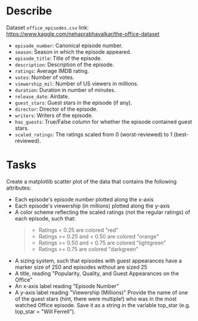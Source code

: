 # Describe
  Dataset `office_episodes.csv`
  link: https://www.kaggle.com/nehaprabhavalkar/the-office-dataset
* `episode_number`: Canonical episode number.
* `season`: Season in which the episode appeared.
* `episode_title`: Title of the episode.
* `description`: Description of the episode.
* `ratings`: Average IMDB rating.
* `votes`: Number of votes.
* `viewership_mil`: Number of US viewers in millions.
* `duration`: Duration in number of minutes.
* `release_date`: Airdate.
* `guest_stars`: Guest stars in the episode (if any).
* `director`: Director of the episode.
* `writers`: Writers of the episode.
* `has_guests`: True/False column for whether the episode contained guest stars.
* `scaled_ratings`: The ratings scaled from 0 (worst-reviewed) to 1 (best-reviewed).
# Tasks
Create a matplotlib scatter plot of the data that contains the following attributes:

* Each episode's episode number plotted along the x-axis
* Each episode's viewership (in millions) plotted along the y-axis
* A color scheme reflecting the scaled ratings (not the regular ratings) of each episode, such that:
  >- Ratings < 0.25 are colored "red"
  >- Ratings >= 0.25 and < 0.50 are colored "orange"
  >- Ratings >= 0.50 and < 0.75 are colored "lightgreen"
  >- Ratings >= 0.75 are colored "darkgreen"
* A sizing system, such that episodes with guest appearances have a marker size of 250 and episodes without are sized 25
* A title, reading "Popularity, Quality, and Guest Appearances on the Office"
* An x-axis label reading "Episode Number"
* A y-axis label reading "Viewership (Millions)"
Provide the name of one of the guest stars (hint, there were multiple!) who was in the most watched Office episode. Save it as a string in the variable top_star (e.g. top_star = "Will Ferrell").
